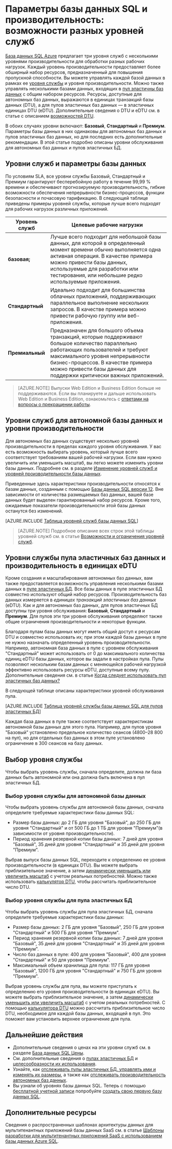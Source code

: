 <properties
	pageTitle="Уровни служб: производительность и возможности базы данных SQL | Microsoft Azure"
	description="Сравните производительность и функции обеспечения непрерывности бизнес-процессов базы данных SQL для разных уровней служб, чтобы найти компромисс между затратами и возможностями при масштабировании."
	keywords="параметры базы данных, производительность базы данных"
	services="sql-database"
	documentationCenter=""
	authors="CarlRabeler"
	manager="jhubbard"
	editor="CarlRabeler"/>

<tags
	ms.service="sql-database"
	ms.devlang="na"
	ms.topic="get-started-article"
	ms.tgt_pltfrm="na"
	ms.workload="data-management"
	ms.date="08/10/2016"
	ms.author="carlrab"/>

# Параметры базы данных SQL и производительность: возможности разных уровней служб

[База данных SQL Azure](sql-database-technical-overview.md) предлагает три уровня служб с несколькими уровнями производительности для обработки разных рабочих нагрузок. Каждый уровень производительности предоставляет более обширный набор ресурсов, предназначенный для повышения пропускной способности. Вы можете управлять каждой базой данных в рамках ее [уровня службы](sql-database-service-tiers.md#standalone-database-service-tiers-and-performance-levels) и уровня производительности. Можно также управлять несколькими базами данных, входящих в [пул эластичны баз данных](sql-database-service-tiers.md#elastic-pool-service-tiers-and-performance-in-edtus) с общим набором ресурсов. Ресурсы, доступные для автономных баз данных, выражаются в единицах транзакций базы данных (DTU), а для пулов эластичных баз данных — в эластичных единицах DTU (eDTU). Дополнительные сведения о DTU и eDTU см. в статье с описанием [возможностей DTU](sql-database-what-is-a-DTU.md).

В обоих случаях уровни включают: **Базовый**, **Стандартный** и **Премиум**. Параметры базы данных в них одинаковы для автономных баз данных и пулов эластичных баз данных, но для последних есть дополнительные рекомендации. В этой статье подробно описаны уровни обслуживания для автономных баз данных и пулов эластичных БД.

## Уровни служб и параметры базы данных
По условиям SLA, все уровни службы Базовый, Стандартный и Премиум гарантируют бесперебойную работу в течение 99,99 % времени и обеспечивают прогнозируемую производительность, гибкие возможности обеспечения непрерывности бизнес-процессов, функции безопасности и почасовую тарификацию. В следующей таблице приведены примеры уровней службы, которые лучше всего подходят для рабочих нагрузок различных приложений.

| Уровень служб | Целевые рабочие нагрузки |
|---|---|
| **базовая;** | Лучше всего подходит для небольшой базы данных, для которой в определенный момент времени обычно выполняется одна активная операция. В качестве примера можно привести базы данных, используемые для разработки или тестирования, или небольшие редко используемые приложения. |
| **Стандартный** | Идеально подходит для большинства облачных приложений, поддерживающих параллельное выполнение нескольких запросов. В качестве примера можно привести рабочую группу или веб-приложения. |
| **Премиальный** | Предназначен для большого объема транзакций, которые поддерживают большое количество параллельно работающих пользователей и требуют максимального уровня непрерывности бизнес-процессов. В качестве примера можно привести базы данных для поддержки критически важных приложений. |

>[AZURE.NOTE] Выпуски Web Edition и Business Edition больше не поддерживаются. Если вы планируете и дальше использовать Web Edition и Business Edition, ознакомьтесь с [ответами на вопросы о прекращении работы](https://azure.microsoft.com/pricing/details/sql-database/web-business/).

## Уровни служб для автономной базы данных и уровни производительности
Для автономных баз данных существует несколько уровней производительности в пределах каждого уровня обслуживания. У вас есть возможность выбирать уровень, который лучше всего соответствует требованиям вашей рабочей нагрузки. Если вам нужно увеличить или уменьшить масштаб, вы легко можете изменить уровни базы данных. Подробнее см. в разделе [Изменение уровней служб и уровней производительности базы данных](sql-database-scale-up.md).

Приведенные здесь характеристики производительности относятся к базам данных, созданным с помощью [Базы данных SQL версии 12](sql-database-v12-whats-new.md). Вне зависимости от количества размещаемых баз данных, вашей базе данных будет выделен гарантированный набор ресурсов. Кроме того, ожидаемые показатели производительности этой базы данных останутся без изменений.

[AZURE.INCLUDE [Таблица уровней служб базы данных SQL](../../includes/sql-database-service-tiers-table.md)]

>[AZURE.NOTE] Подробное описание всех строк этой таблицы уровней служб см. в статье [Возможности и ограничения уровней служб](sql-database-performance-guidance.md#service-tier-capabilities-and-limits).

## Уровни службы пула эластичных баз данных и производительность в единицах eDTU
Кроме создания и масштабирования автономных баз данных, вам также предоставляется возможность управления несколькими базами данных в [пуле эластичных БД](sql-database-elastic-pool.md). Все базы данных в пуле эластичных БД совместно используют общий набор ресурсов. Производительность баз данных измеряется в *единицах транзакций эластичных баз данных* (eDTU). Как и для автономных баз данных, для пулов эластичных БД доступны три уровня обслуживания: **Базовый**, **Стандартный** и **Премиум**. Для пулов эти три уровня обслуживания определяют также общие ограничения производительности и некоторые функции.

Благодаря пулам базы данных могут иметь общий доступ к ресурсам DTU и совместно использовать их; при этом каждой базы данных в пуле не нужно назначать определенный уровень производительности. Например, автономная база данных в пуле с уровнем обслуживания "Стандартный" может использовать от 0 до максимального количества единиц eDTU базы данных, которое вы задали в настройках пула. Пулы позволяют нескольким базам данных с меняющейся рабочей нагрузкой эффективно использовать ресурсы eDTU, доступные всему пулу. Дополнительные сведения см. в статье [Когда следует использовать пул эластичных баз данных?](sql-database-elastic-pool-guidance.md)

В следующей таблице описаны характеристики уровней обслуживания пула.

[AZURE.INCLUDE [Таблица уровней службы базы данных SQL для пулов эластичных БД](../../includes/sql-database-service-tiers-table-elastic-db-pools.md)]

Каждая база данных в пуле также соответствует характеристикам автономной базы данных для этого пула. Например, для пулов уровня "Базовый" установлено предельное количество сеансов (4800–28 800 на пул), но для отдельных баз данных в этом пуле установлено ограничение в 300 сеансов на базу данных.

## Выбор уровня службы

Чтобы выбрать уровень службы, сначала определите, должна ли база данных быть автономной или она должна быть включена в пул эластичных БД.

### Выбор уровня службы для автономной базы данных

Чтобы выбрать уровень службы для автономной базы данных, сначала определите требуемые характеристики базы данных SQL:

- Размер базы данных: до 2 ГБ для уровня "Базовый", до 250 ГБ для уровня "Стандартный" и от 500 ГБ до 1 ТБ для уровня "Премиум"(в зависимости от уровня производительности).
- Период хранения резервной копии базы данных: 7 дней для уровня "Базовый", 35 дней для уровня "Стандартный" и 35 дней для уровня "Премиум".

Выбрав выпуск базы данных SQL, переходите к определению ее уровня производительности (в единицах DTU). Вы можете выбрать приблизительное значение, а затем [динамически уменьшить или увеличить масштаб](sql-database-scale-up.md) с учетом реальных потребностей. Можно также использовать [калькулятор DTU](http://dtucalculator.azurewebsites.net/), чтобы рассчитать приблизительное число DTU.

### Выбор уровня службы для пула эластичных БД

Чтобы выбрать уровень службы для пула эластичных БД, сначала определите требуемые характеристики базы данных:

- Размер базы данных: 2 ГБ для уровня "Базовый", 250 ГБ для уровня "Стандартный" и 500 ГБ для уровня "Премиум".
- Период хранения резервной копии базы данных: 7 дней для уровня "Базовый", 35 дней для уровня "Стандартный" и 35 дней для уровня "Премиум".
- Число баз данных в пуле: 400 для уровня "Базовый", 400 для уровня "Стандартный" и 50 для уровня "Премиум".
- Максимальный объем хранилища для пула: 117 ГБ для уровня "Базовый", 1200 ГБ для уровня "Стандартный" и 750 ГБ для уровня "Премиум".

Выбрав уровень службы для пула, вы можете приступать к определению его уровня производительности (в единицах eDTU). Вы можете выбрать приблизительное значение, а затем [динамически уменьшить или увеличить масштаб](sql-database-elastic-pool-manage-portal.md#change-performance-settings-of-a-pool) с учетом реальных потребностей. С помощью [калькулятора DTU](http://dtucalculator.azurewebsites.net/) можно рассчитать приблизительное число DTU, необходимое для каждой базы данных, входящей в пул. Это поможет вам установить верхнее ограничение для пула.

## Дальнейшие действия
- Дополнительные сведения о ценах на эти уровни служб см. в разделе [База данных SQL Цены](https://azure.microsoft.com/pricing/details/sql-database/).
- См. дополнительные сведения о [пулах эластичных БД](sql-database-elastic-pool-guidance.md) и [целесообразности их использования](sql-database-elastic-pool-guidance.md).
- Узнайте, как [отслеживать пулы эластичных БД, управлять ими и изменять их размеры](sql-database-elastic-pool-manage-portal.md), а также как [отслеживать производительность автономных баз данных](sql-database-single-database-monitor.md).
- Вы узнали об уровнях базы данных SQL. Теперь с помощью [бесплатной учетной записи](https://azure.microsoft.com/pricing/free-trial/) попробуйте [создать свою первую базу данных SQL](sql-database-get-started.md).

## Дополнительные ресурсы

Сведения о распространенных шаблонах архитектуры данных для мультитенантных приложений базы данных SaaS см. в статье [Шаблоны разработки для мультитенантных приложений SaaS с использованием базы данных Azure SQL](sql-database-design-patterns-multi-tenancy-saas-applications.md).

<!---HONumber=AcomDC_0921_2016--->